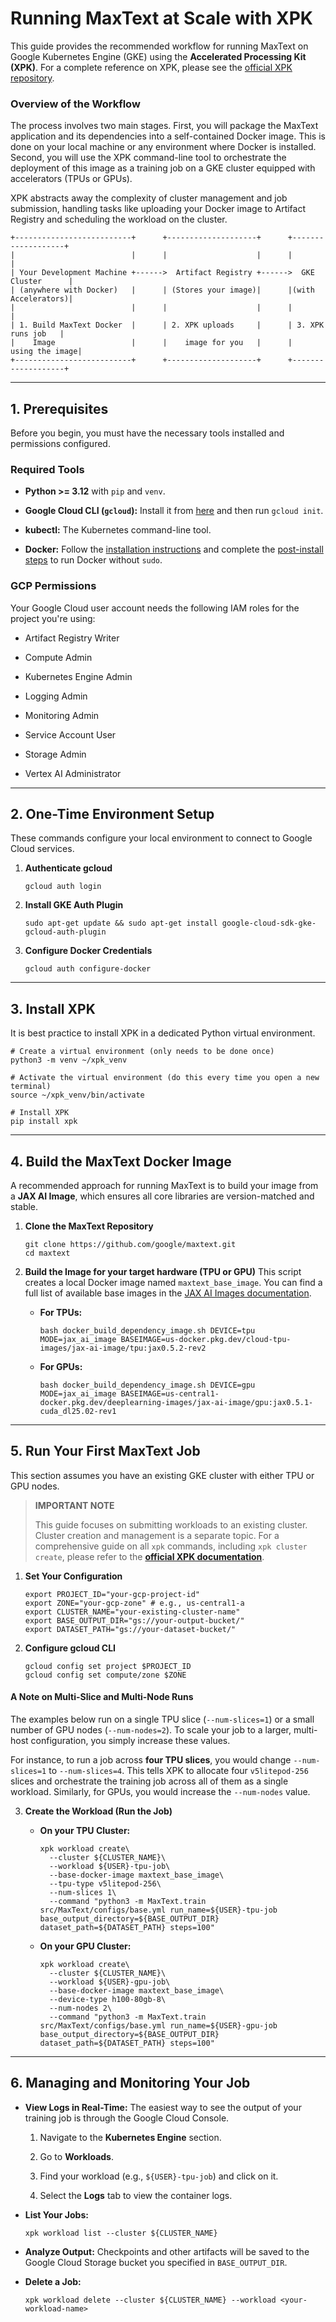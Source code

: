 <!--
 Copyright 2023–2025 Google LLC

 Licensed under the Apache License, Version 2.0 (the "License");
 you may not use this file except in compliance with the License.
 You may obtain a copy of the License at

    https://www.apache.org/licenses/LICENSE-2.0

 Unless required by applicable law or agreed to in writing, software
 distributed under the License is distributed on an "AS IS" BASIS,
 WITHOUT WARRANTIES OR CONDITIONS OF ANY KIND, either express or implied.
 See the License for the specific language governing permissions and
 limitations under the License.
-->

Running MaxText at Scale with XPK
=================================

This guide provides the recommended workflow for running MaxText on Google Kubernetes Engine (GKE) using the **Accelerated Processing Kit (XPK)**. For a complete reference on XPK, please see the [official XPK repository](https://github.com/AI-Hypercomputer/xpk).

### Overview of the Workflow

The process involves two main stages. First, you will package the MaxText application and its dependencies into a self-contained Docker image. This is done on your local machine or any environment where Docker is installed. Second, you will use the XPK command-line tool to orchestrate the deployment of this image as a training job on a GKE cluster equipped with accelerators (TPUs or GPUs).

XPK abstracts away the complexity of cluster management and job submission, handling tasks like uploading your Docker image to Artifact Registry and scheduling the workload on the cluster.

```
+--------------------------+      +--------------------+      +-------------------+
|                          |      |                    |      |                   |
| Your Development Machine +------>  Artifact Registry +------>  GKE Cluster      |
| (anywhere with Docker)   |      | (Stores your image)|      |(with Accelerators)|
|                          |      |                    |      |                   |
| 1. Build MaxText Docker  |      | 2. XPK uploads     |      | 3. XPK runs job   |
|    Image                 |      |    image for you   |      |    using the image|
+--------------------------+      +--------------------+      +-------------------+

```

* * * * *

1\. Prerequisites
-----------------

Before you begin, you must have the necessary tools installed and permissions configured.

### Required Tools

-   **Python >= 3.12** with `pip` and `venv`.

-   **Google Cloud CLI (`gcloud`):** Install it from [here](https://cloud.google.com/sdk/docs/install) and then run `gcloud init`.

-   **kubectl:** The Kubernetes command-line tool.

-   **Docker:** Follow the [installation instructions](https://docs.docker.com/engine/install/) and complete the [post-install steps](https://docs.docker.com/engine/install/linux-postinstall/) to run Docker without `sudo`.

### GCP Permissions

Your Google Cloud user account needs the following IAM roles for the project you're using:

-   Artifact Registry Writer

-   Compute Admin

-   Kubernetes Engine Admin

-   Logging Admin

-   Monitoring Admin

-   Service Account User

-   Storage Admin

-   Vertex AI Administrator

* * * * *

2\. One-Time Environment Setup
------------------------------

These commands configure your local environment to connect to Google Cloud services.

1.  **Authenticate gcloud**


    ```
    gcloud auth login

    ```

2.  **Install GKE Auth Plugin**


    ```
    sudo apt-get update && sudo apt-get install google-cloud-sdk-gke-gcloud-auth-plugin

    ```

3.  **Configure Docker Credentials**


    ```
    gcloud auth configure-docker

    ```

* * * * *

3\. Install XPK
---------------

It is best practice to install XPK in a dedicated Python virtual environment.


```
# Create a virtual environment (only needs to be done once)
python3 -m venv ~/xpk_venv

# Activate the virtual environment (do this every time you open a new terminal)
source ~/xpk_venv/bin/activate

# Install XPK
pip install xpk

```

* * * * *

4\. Build the MaxText Docker Image
----------------------------------

A recommended approach for running MaxText is to build your image from a **JAX AI Image**, which ensures all core libraries are version-matched and stable.

1.  **Clone the MaxText Repository**


    ```
    git clone https://github.com/google/maxtext.git
    cd maxtext

    ```

2.  **Build the Image for your target hardware (TPU or GPU)** This script creates a local Docker image named `maxtext_base_image`. You can find a full list of available base images in the [JAX AI Images documentation](https://cloud.google.com/ai-hypercomputer/docs/images).

    -   **For TPUs:**


        ```
        bash docker_build_dependency_image.sh DEVICE=tpu MODE=jax_ai_image BASEIMAGE=us-docker.pkg.dev/cloud-tpu-images/jax-ai-image/tpu:jax0.5.2-rev2

        ```

    -   **For GPUs:**


        ```
        bash docker_build_dependency_image.sh DEVICE=gpu MODE=jax_ai_image BASEIMAGE=us-central1-docker.pkg.dev/deeplearning-images/jax-ai-image/gpu:jax0.5.1-cuda_dl25.02-rev1

        ```

* * * * *

5\. Run Your First MaxText Job
------------------------------

This section assumes you have an existing GKE cluster with either TPU or GPU nodes.

> **IMPORTANT NOTE**
>
> This guide focuses on submitting workloads to an existing cluster. Cluster creation and management is a separate topic. For a comprehensive guide on all `xpk` commands, including `xpk cluster create`, please refer to the **[official XPK documentation](https://github.com/AI-Hypercomputer/xpk)**.

1.  **Set Your Configuration**


    ```
    export PROJECT_ID="your-gcp-project-id"
    export ZONE="your-gcp-zone" # e.g., us-central1-a
    export CLUSTER_NAME="your-existing-cluster-name"
    export BASE_OUTPUT_DIR="gs://your-output-bucket/"
    export DATASET_PATH="gs://your-dataset-bucket/"

    ```

2.  **Configure gcloud CLI**


    ```
    gcloud config set project $PROJECT_ID
    gcloud config set compute/zone $ZONE

    ```

#### A Note on Multi-Slice and Multi-Node Runs

The examples below run on a single TPU slice (`--num-slices=1`) or a small number of GPU nodes (`--num-nodes=2`). To scale your job to a larger, multi-host configuration, you simply increase these values.

For instance, to run a job across **four TPU slices**, you would change `--num-slices=1` to `--num-slices=4`. This tells XPK to allocate four `v5litepod-256` slices and orchestrate the training job across all of them as a single workload. Similarly, for GPUs, you would increase the `--num-nodes` value.

3.  **Create the Workload (Run the Job)**

    -   **On your TPU Cluster:**


        ```
        xpk workload create\
          --cluster ${CLUSTER_NAME}\
          --workload ${USER}-tpu-job\
          --base-docker-image maxtext_base_image\
          --tpu-type v5litepod-256\
          --num-slices 1\
          --command "python3 -m MaxText.train src/MaxText/configs/base.yml run_name=${USER}-tpu-job base_output_directory=${BASE_OUTPUT_DIR} dataset_path=${DATASET_PATH} steps=100"

        ```

    -   **On your GPU Cluster:**


        ```
        xpk workload create\
          --cluster ${CLUSTER_NAME}\
          --workload ${USER}-gpu-job\
          --base-docker-image maxtext_base_image\
          --device-type h100-80gb-8\
          --num-nodes 2\
          --command "python3 -m MaxText.train src/MaxText/configs/base.yml run_name=${USER}-gpu-job base_output_directory=${BASE_OUTPUT_DIR} dataset_path=${DATASET_PATH} steps=100"

        ```

* * * * *

6\. Managing and Monitoring Your Job
------------------------------------

-   **View Logs in Real-Time:** The easiest way to see the output of your training job is through the Google Cloud Console.

    1.  Navigate to the **Kubernetes Engine** section.

    2.  Go to **Workloads**.

    3.  Find your workload (e.g., `${USER}-tpu-job`) and click on it.

    4.  Select the **Logs** tab to view the container logs.

-   **List Your Jobs:**


    ```
    xpk workload list --cluster ${CLUSTER_NAME}

    ```

-   **Analyze Output:** Checkpoints and other artifacts will be saved to the Google Cloud Storage bucket you specified in `BASE_OUTPUT_DIR`.

-   **Delete a Job:**


    ```
    xpk workload delete --cluster ${CLUSTER_NAME} --workload <your-workload-name>
    ```